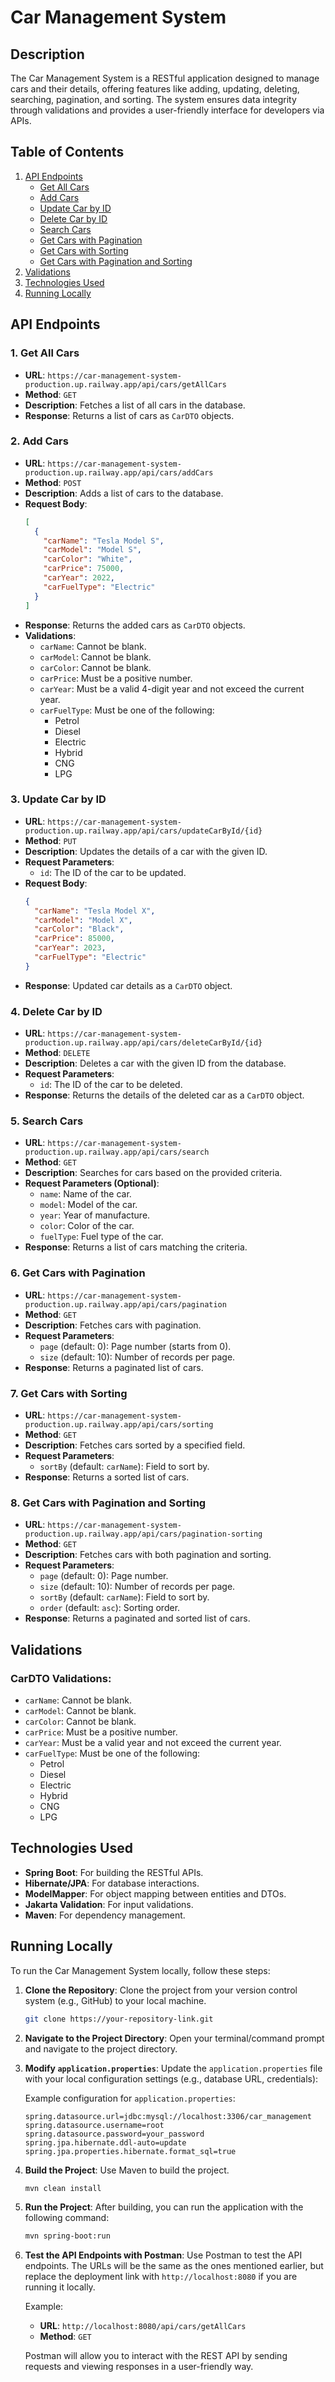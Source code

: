 # Car Management System

## Description
The Car Management System is a RESTful application designed to manage cars and their details, offering features like adding, updating, deleting, searching, pagination, and sorting. The system ensures data integrity through validations and provides a user-friendly interface for developers via APIs.

## Table of Contents
1. [API Endpoints](#api-endpoints)
    - [Get All Cars](#1-get-all-cars)
    - [Add Cars](#2-add-cars)
    - [Update Car by ID](#3-update-car-by-id)
    - [Delete Car by ID](#4-delete-car-by-id)
    - [Search Cars](#5-search-cars)
    - [Get Cars with Pagination](#6-get-cars-with-pagination)
    - [Get Cars with Sorting](#7-get-cars-with-sorting)
    - [Get Cars with Pagination and Sorting](#8-get-cars-with-pagination-and-sorting)
2. [Validations](#validations)
3. [Technologies Used](#technologies-used)
4. [Running Locally](#running-locally)

## API Endpoints

### 1. Get All Cars
- **URL**: `https://car-management-system-production.up.railway.app/api/cars/getAllCars`
- **Method**: `GET`
- **Description**: Fetches a list of all cars in the database.
- **Response**: Returns a list of cars as `CarDTO` objects.

### 2. Add Cars
- **URL**: `https://car-management-system-production.up.railway.app/api/cars/addCars`
- **Method**: `POST`
- **Description**: Adds a list of cars to the database.
- **Request Body**:
    ```json
    [
      {
        "carName": "Tesla Model S",
        "carModel": "Model S",
        "carColor": "White",
        "carPrice": 75000,
        "carYear": 2022,
        "carFuelType": "Electric"
      }
    ]
    ```
- **Response**: Returns the added cars as `CarDTO` objects.
- **Validations**:
  - `carName`: Cannot be blank.
  - `carModel`: Cannot be blank.
  - `carColor`: Cannot be blank.
  - `carPrice`: Must be a positive number.
  - `carYear`: Must be a valid 4-digit year and not exceed the current year.
  - `carFuelType`: Must be one of the following:
    - Petrol
    - Diesel
    - Electric
    - Hybrid
    - CNG
    - LPG

### 3. Update Car by ID
- **URL**: `https://car-management-system-production.up.railway.app/api/cars/updateCarById/{id}`
- **Method**: `PUT`
- **Description**: Updates the details of a car with the given ID.
- **Request Parameters**:
  - `id`: The ID of the car to be updated.
- **Request Body**:
    ```json
    {
      "carName": "Tesla Model X",
      "carModel": "Model X",
      "carColor": "Black",
      "carPrice": 85000,
      "carYear": 2023,
      "carFuelType": "Electric"
    }
    ```
- **Response**: Updated car details as a `CarDTO` object.

### 4. Delete Car by ID
- **URL**: `https://car-management-system-production.up.railway.app/api/cars/deleteCarById/{id}`
- **Method**: `DELETE`
- **Description**: Deletes a car with the given ID from the database.
- **Request Parameters**:
  - `id`: The ID of the car to be deleted.
- **Response**: Returns the details of the deleted car as a `CarDTO` object.

### 5. Search Cars
- **URL**: `https://car-management-system-production.up.railway.app/api/cars/search`
- **Method**: `GET`
- **Description**: Searches for cars based on the provided criteria.
- **Request Parameters (Optional)**:
  - `name`: Name of the car.
  - `model`: Model of the car.
  - `year`: Year of manufacture.
  - `color`: Color of the car.
  - `fuelType`: Fuel type of the car.
- **Response**: Returns a list of cars matching the criteria.

### 6. Get Cars with Pagination
- **URL**: `https://car-management-system-production.up.railway.app/api/cars/pagination`
- **Method**: `GET`
- **Description**: Fetches cars with pagination.
- **Request Parameters**:
  - `page` (default: 0): Page number (starts from 0).
  - `size` (default: 10): Number of records per page.
- **Response**: Returns a paginated list of cars.

### 7. Get Cars with Sorting
- **URL**: `https://car-management-system-production.up.railway.app/api/cars/sorting`
- **Method**: `GET`
- **Description**: Fetches cars sorted by a specified field.
- **Request Parameters**:
  - `sortBy` (default: `carName`): Field to sort by.
- **Response**: Returns a sorted list of cars.

### 8. Get Cars with Pagination and Sorting
- **URL**: `https://car-management-system-production.up.railway.app/api/cars/pagination-sorting`
- **Method**: `GET`
- **Description**: Fetches cars with both pagination and sorting.
- **Request Parameters**:
  - `page` (default: 0): Page number.
  - `size` (default: 10): Number of records per page.
  - `sortBy` (default: `carName`): Field to sort by.
  - `order` (default: `asc`): Sorting order.
- **Response**: Returns a paginated and sorted list of cars.

## Validations

### CarDTO Validations:
- `carName`: Cannot be blank.
- `carModel`: Cannot be blank.
- `carColor`: Cannot be blank.
- `carPrice`: Must be a positive number.
- `carYear`: Must be a valid year and not exceed the current year.
- `carFuelType`: Must be one of the following:
  - Petrol
  - Diesel
  - Electric
  - Hybrid
  - CNG
  - LPG

## Technologies Used
- **Spring Boot**: For building the RESTful APIs.
- **Hibernate/JPA**: For database interactions.
- **ModelMapper**: For object mapping between entities and DTOs.
- **Jakarta Validation**: For input validations.
- **Maven**: For dependency management.

## Running Locally

To run the Car Management System locally, follow these steps:

1. **Clone the Repository**: Clone the project from your version control system (e.g., GitHub) to your local machine.

    ```bash
    git clone https://your-repository-link.git
    ```

2. **Navigate to the Project Directory**: Open your terminal/command prompt and navigate to the project directory.

3. **Modify `application.properties`**: Update the `application.properties` file with your local configuration settings (e.g., database URL, credentials):
   
    Example configuration for `application.properties`:
    ```properties
    spring.datasource.url=jdbc:mysql://localhost:3306/car_management
    spring.datasource.username=root
    spring.datasource.password=your_password
    spring.jpa.hibernate.ddl-auto=update
    spring.jpa.properties.hibernate.format_sql=true
    ```

4. **Build the Project**: Use Maven to build the project.

    ```bash
    mvn clean install
    ```

5. **Run the Project**: After building, you can run the application with the following command:

    ```bash
    mvn spring-boot:run
    ```

6. **Test the API Endpoints with Postman**: Use Postman to test the API endpoints. The URLs will be the same as the ones mentioned earlier, but replace the deployment link with `http://localhost:8080` if you are running it locally.

    Example:
    - **URL**: `http://localhost:8080/api/cars/getAllCars`
    - **Method**: `GET`

    Postman will allow you to interact with the REST API by sending requests and viewing responses in a user-friendly way.

